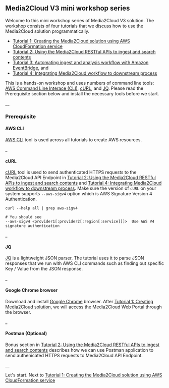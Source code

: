 ## Media2Cloud V3 mini workshop series

Welcome to this mini workshop series of Media2Cloud V3 solution. The workshop consists of four tutorials that we discuss how to use the Media2Cloud solution programmatically.

* [Tutorial 1: Creating the Media2Cloud solution using AWS CloudFormation service](./1-creating-media2cloud-stack.md)
* [Tutorial 2: Using the Media2Cloud RESTful APIs to ingest and search contents](./2-using-media2cloud-restful-api.md)
* [Tutorial 3: Automating ingest and analysis workflow with Amazon EventBridge](./3-automate-ingest-analysis-workflow.md), and
* [Tutorial 4: Integrating Media2Cloud workflow to downstream process](./4-downstream-integration.md)

This is a hands-on workshop and uses numbers of command line tools: [AWS Command Line Interace (CLI)](https://docs.aws.amazon.com/cli/latest/userguide/getting-started-install.html), [cURL](https://curl.se/download.html), and [JQ](https://stedolan.github.io/jq/). Please read the Prerequisite section below and install the necessary tools before we start.

__

### Prerequisite

#### AWS CLI

[AWS CLI](https://docs.aws.amazon.com/cli/latest/userguide/getting-started-install.html) tool is used across all tutorials to create AWS resources.

_

#### cURL

[cURL](https://curl.se/download.html) tool is used to send authenticated HTTPS requests to the Media2Cloud API Endpoint in [Tutorial 2: Using the Media2Cloud RESTful APIs to ingest and search contents](./2-using-media2cloud-restful-api.md) and [Tutorial 4: Integrating Media2Cloud workflow to downstream process](./4-downstream-integration.md). Make sure the version of `cURL` on your system supports `--aws-sigv4` option which is AWS Signature Version 4 Authentication.

```shell
curl --help all | grep aws-sigv4

# You should see
--aws-sigv4 <provider1[:provider2[:region[:service]]]>  Use AWS V4 signature authentication

```

_

#### JQ

[JQ](https://stedolan.github.io/jq/) is a lightweight JSON parser. The tutorial uses it to parse JSON responses that we run with AWS CLI commands such as finding out specific Key / Value from the JSON response.

_


#### Google Chrome browser

Download and install [Google Chrome](https://www.google.com/chrome/) browser. After [Tutorial 1: Creating Media2Cloud solution](./1-creating-media2cloud-stack.md), we will access the Media2Cloud Web Portal through the browser.

_

#### Postman (Optional)

Bonus section in [Tutorial 2: Using the Media2Cloud RESTful APIs to ingest and search contents](./2-using-media2cloud-restful-api.md) describes how we can use Postman application to send authenicated HTTPS requests to Media2Cloud API Endpoint.

__

Let's start. Next to [Tutorial 1: Creating the Media2Cloud solution using AWS CloudFormation service](./1-creating-media2cloud-stack.md)

